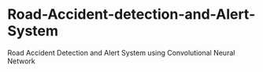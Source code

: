 # Road-Accident-detection-and-Alert-System
Road Accident Detection and Alert System using Convolutional Neural Network
